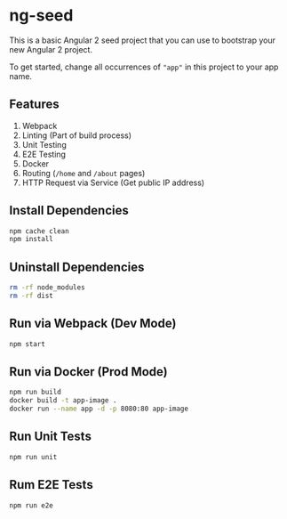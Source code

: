 # ng-seed

This is a basic Angular 2 seed project that you can use to bootstrap your new Angular 2 project.

To get started, change all occurrences of `"app"` in this project to your app name.

## Features

1. Webpack
2. Linting (Part of build process)
3. Unit Testing
4. E2E Testing
5. Docker
6. Routing (`/home` and `/about` pages)
7. HTTP Request via Service (Get public IP address)

## Install Dependencies

```bash
npm cache clean
npm install
```

## Uninstall Dependencies

```bash
rm -rf node_modules
rm -rf dist
```

## Run via Webpack (Dev Mode)

```bash
npm start
```

## Run via Docker (Prod Mode)

```bash
npm run build
docker build -t app-image .
docker run --name app -d -p 8080:80 app-image
```

## Run Unit Tests

```bash
npm run unit
```

## Rum E2E Tests

```bash
npm run e2e
```
